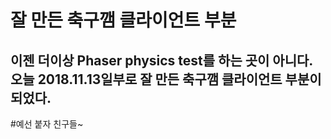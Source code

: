 # 잘 만든 축구깸 클라이언트 부분
이젠 더이상 Phaser physics test를 하는 곳이 아니다. 오늘 **2018.11.13**일부로 잘 만든 축구깸 **클라이언트 부분**이 되었다.
---

#예선 붙자 친구들~
